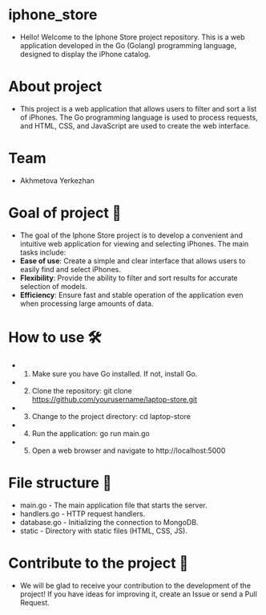 # iphone_store  
- Hello! Welcome to the Iphone Store project repository. This is a web application developed in the Go (Golang) programming language, designed to display the iPhone catalog.

# About project
-  This project is a web application that allows users to filter and sort a list of iPhones. The Go programming language is used to process requests, and HTML, CSS, and JavaScript are used to create the web interface.

# Team
-  Akhmetova Yerkezhan 

# Goal of project 🚀
-  The goal of the Iphone Store project is to develop a convenient and intuitive web application for viewing and selecting iPhones. The main tasks include: 
- **Ease of use**: Create a simple and clear interface that allows users to easily find and select iPhones.
- **Flexibility**: Provide the ability to filter and sort results for accurate selection of models.
- **Efficiency**: Ensure fast and stable operation of the application even when processing large amounts of data.
  
# How to use 🛠️
-  1. Make sure you have Go installed. If not, install Go.
-  2. Clone the repository: git clone https://github.com/yourusername/laptop-store.git
-  3. Change to the project directory: cd laptop-store
-  4. Run the application: go run main.go
-  5.  Open a web browser and navigate to http://localhost:5000

# File structure 📂
-  main.go - The main application file that starts the server.
-  handlers.go - HTTP request handlers.
-  database.go - Initializing the connection to MongoDB.
-   static - Directory with static files (HTML, CSS, JS).

# Contribute to the project 🤝
- We will be glad to receive your contribution to the development of the project! If you have ideas for improving it, create an Issue or send a Pull Request.
